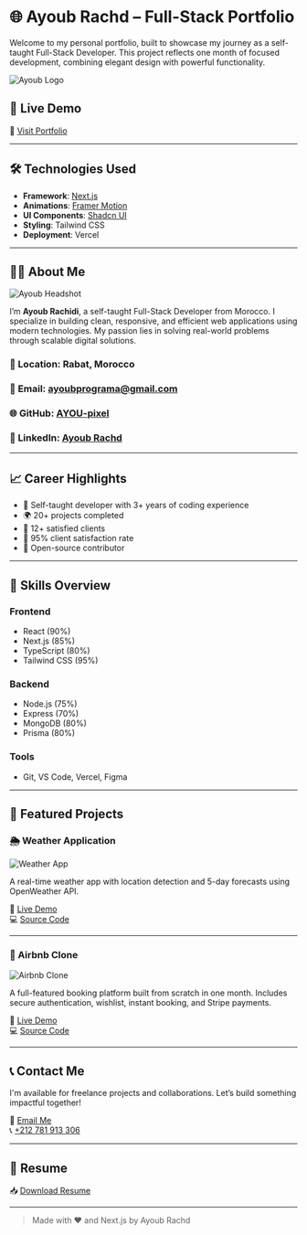 # 🌐 Ayoub Rachd – Full-Stack Portfolio

Welcome to my personal portfolio, built to showcase my journey as a self-taught Full-Stack Developer. This project reflects one month of focused development, combining elegant design with powerful functionality.

![Ayoub Logo](https://my-portfolio-xi-one-84.vercel.app/logo.png)

## 🚀 Live Demo

🔗 [Visit Portfolio](https://my-portfolio-xi-one-84.vercel.app)

---

## 🛠️ Technologies Used

- **Framework**: [Next.js](https://nextjs.org/)
- **Animations**: [Framer Motion](https://www.framer.com/motion/)
- **UI Components**: [Shadcn UI](https://ui.shadcn.com/)
- **Styling**: Tailwind CSS
- **Deployment**: Vercel

---

## 👨‍💻 About Me

![Ayoub Headshot](https://my-portfolio-xi-one-84.vercel.app/ayoub.png)

I’m **Ayoub Rachidi**, a self-taught Full-Stack Developer from Morocco. I specialize in building clean, responsive, and efficient web applications using modern technologies. My passion lies in solving real-world problems through scalable digital solutions.

### 📍 Location: Rabat, Morocco  
### 📧 Email: [ayoubprograma@gmail.com](mailto:ayoubprograma@gmail.com)  
### 🌐 GitHub: [AYOU-pixel](https://github.com/AYOU-pixel)  
### 💼 LinkedIn: [Ayoub Rachd](https://www.linkedin.com/in/ayoub-rachd-0b344a322/)

---

## 📈 Career Highlights

- 🧠 Self-taught developer with 3+ years of coding experience
- 🌍 20+ projects completed
- 💼 12+ satisfied clients
- 🧩 95% client satisfaction rate
- 🔧 Open-source contributor

---

## 🧰 Skills Overview

### Frontend
- React (90%)
- Next.js (85%)
- TypeScript (80%)
- Tailwind CSS (95%)

### Backend
- Node.js (75%)
- Express (70%)
- MongoDB (80%)
- Prisma (80%)

### Tools
- Git, VS Code, Vercel, Figma

---

## 📂 Featured Projects

### 🌦️ Weather Application

![Weather App](https://my-portfolio-xi-one-84.vercel.app/weather.webp)

A real-time weather app with location detection and 5-day forecasts using OpenWeather API.

🔗 [Live Demo](https://weather-app-navy-sigma-78.vercel.app/)  
💻 [Source Code](https://github.com/AYOU-pixel/Weather-App)

---

### 🏡 Airbnb Clone

![Airbnb Clone](https://my-portfolio-xi-one-84.vercel.app/airbnb.png)

A full-featured booking platform built from scratch in one month. Includes secure authentication, wishlist, instant booking, and Stripe payments.

🔗 [Live Demo](https://airbnb-clone-eosin-sigma.vercel.app/)  
💻 [Source Code](https://github.com/AYOU-pixel/Airbnb-Clone)

---

## 📞 Contact Me

I'm available for freelance projects and collaborations. Let’s build something impactful together!

📧 [Email Me](mailto:ayoubprograma@gmail.com)  
📞 [+212 781 913 306](tel:+212781913306)

---

## 📄 Resume

📥 [Download Resume](https://my-portfolio-xi-one-84.vercel.app/AYOUB%20RACHIDI%20-%20Fullstack%20Web%20Developer%20Resume.pdf)

---

> Made with ❤️ and Next.js by Ayoub Rachd

